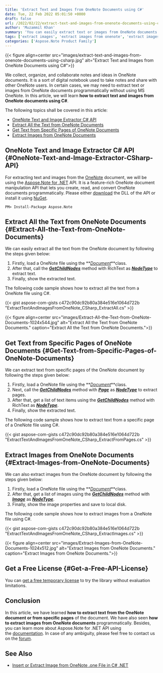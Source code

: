 ```yaml
---
title: 'Extract Text and Images from OneNote Documents using C#'
date: Tue, 22 Feb 2022 05:01:50 +0000
draft: false
url: /2022/02/22/extract-text-and-images-from-onenote-documents-using-csharp/
author: 'Muzammil Khan'
summary: 'You can easily extract text or images from OneNote documents programmatically without using MS OneNote. In this article, you will learn **how to extract text and images from OneNote documents using C#**.'
tags: ['extract images', 'extract images from onenote', 'extract images onenote c#', 'extract text from onenote', 'extract text onenote c#']
categories: ['Aspose.Note Product Family']
---
```




{{< figure align=center src="images/extract-text-and-images-from-onenote-documents-using-csharp.jpg" alt="Extract Text and Images from OneNote Documents using C#">}}


We collect, organize, and collaborate notes and ideas in OneNote documents. It is a sort of digital notebook used to take notes and share with other OneNote users. In certain cases, we may need to extract text or images from OneNote documents programmatically without using MS OneNote. In this article, we will learn **how to extract text and images from OneNote documents using C#**.

The following topics shall be covered in this article:

*   [OneNote Text and Image Extractor C# API][1]
*   [Extract All the Text from OneNote Documents][2]
*   [Get Text from Specific Pages of OneNote Documents][3]
*   [Extract Images from OneNote Documents][4]

## OneNote Text and Image Extractor C# API {#OneNote-Text-and-Image-Extractor-CSharp-API}

For extracting text and images from the [OneNote][5] document, we will be using the [Aspose.Note for .NET][6] API. It is a feature-rich OneNote document manipulation API that lets you create, read, and convert OneNote documents programmatically. Please either [download][7] the DLL of the API or install it using [NuGet][8].

```
PM> Install-Package Aspose.Note
```

## Extract All the Text from OneNote Documents {#Extract-All-the-Text-from-OneNote-Documents}

We can easily extract all the text from the OneNote document by following the steps given below:

1.  Firstly, load a OneNote file using the **_[Document][9]_**class.
2.  After that, call the **_[GetChildNodes][10]_** method with RichText as _**[NodeType][11]**_ to extract text.
3.  Finally, show the extracted text.

The following code sample shows how to extract all the text from a OneNote file using C#.

{{< gist aspose-com-gists c472c90dc92b80a384e516e1064d722b "ExtractTextAndImagesFromOneNote_CSharp_ExtractAll.cs" >}}



{{< figure align=center src="images/Extract-All-the-Text-from-OneNote-Documents-1024x544.jpg" alt="Extract All the Text from OneNote Documents." caption="Extract All the Text from OneNote Documents.">}}


## Get Text from Specific Pages of OneNote Documents {#Get-Text-from-Specific-Pages-of-OneNote-Documents}

We can extract text from specific pages of the OneNote document by following the steps given below:

1.  Firstly, load a OneNote file using the **_[Document][12]_**class.
2.  Next, call the **_[GetChildNodes][13]_** method with **_[Page][14]_** as _**[NodeType][15]**_ to extract pages.
3.  After that, get a list of text items using the **_[GetChildNodes][16]_** method with RichText as _**[NodeType][17]**_.
4.  Finally, show the extracted text.

The following code sample shows how to extract text from a specific page of a OneNote file using C#.

{{< gist aspose-com-gists c472c90dc92b80a384e516e1064d722b "ExtractTextAndImagesFromOneNote_CSharp_ExtractFromPages.cs" >}}

## Extract Images from OneNote Documents {#Extract-Images-from-OneNote-Documents}

We can also extract images from the OneNote document by following the steps given below:

1.  Firstly, load a OneNote file using the **_[Document][18]_**class.
2.  After that, get a list of images using the **_[GetChildNodes][19]_** method with _**[Image][20]**_ as _**[NodeType][21]**_.
3.  Finally, show the image properties and save to local disk.

The following code sample shows how to extract images from a OneNote file using C#.

{{< gist aspose-com-gists c472c90dc92b80a384e516e1064d722b "ExtractTextAndImagesFromOneNote_CSharp_ExtractImages.cs" >}}



{{< figure align=center src="images/Extract-Images-from-OneNote-Documents-1024x512.jpg" alt="Extract Images from OneNote Documents." caption="Extract Images from OneNote Documents.">}}


## Get a Free License {#Get-a-Free-API-License}

You can [get a free temporary license][22] to try the library without evaluation limitations.

## Conclusion

In this article, we have learned **how to extract text from the OneNote document or from specific pages** of the document. We have also seen **how to extract images from OneNote documents** programmatically. Besides, you can learn more about Aspose.Note for .NET API using the [documentation][23]. In case of any ambiguity, please feel free to contact us on the [forum][24].

## See Also

*   [Insert or Extract Image from OneNote .one File in C# .NET][25]




[1]: #OneNote-Text-and-Image-Extractor-CSharp-API
[2]: #Extract-All-the-Text-from-OneNote-Documents
[3]: #Get-Text-from-Specific-Pages-of-OneNote-Documents
[4]: #Extract-Images-from-OneNote-Documents
[5]: https://docs.fileformat.com/note-taking/one/
[6]: https://products.aspose.com/note/net
[7]: https://downloads.aspose.com/note/net
[8]: https://www.nuget.org/packages/aspose.note
[9]: https://apireference.aspose.com/note/net/aspose.note/document
[10]: https://apireference.aspose.com/note/net/aspose.note.compositenode/1/methods/getchildnodes/_1
[11]: https://apireference.aspose.com/note/net/aspose.note/nodetype
[12]: https://apireference.aspose.com/note/net/aspose.note/document
[13]: https://apireference.aspose.com/note/net/aspose.note.compositenode/1/methods/getchildnodes/_1
[14]: https://apireference.aspose.com/note/net/aspose.note/page
[15]: https://apireference.aspose.com/note/net/aspose.note/nodetype
[16]: https://apireference.aspose.com/note/net/aspose.note.compositenode/1/methods/getchildnodes/_1
[17]: https://apireference.aspose.com/note/net/aspose.note/nodetype
[18]: https://apireference.aspose.com/note/net/aspose.note/document
[19]: https://apireference.aspose.com/note/net/aspose.note.compositenode/1/methods/getchildnodes/_1
[20]: https://apireference.aspose.com/note/net/aspose.note/image
[21]: https://apireference.aspose.com/note/net/aspose.note/nodetype
[22]: https://purchase.aspose.com/temporary-license
[23]: https://docs.aspose.com/note/net/
[24]: https://forum.aspose.com/c/note/28
[25]: https://blog.aspose.com/2021/10/05/insert-extract-image-onenote-csharp/




